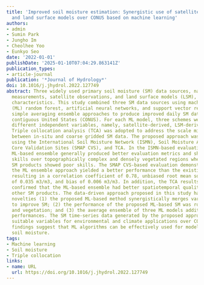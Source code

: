 ```yaml
---
title: 'Improved soil moisture estimation: Synergistic use of satellite observations
  and land surface models over CONUS based on machine learning'
authors:
- admin
- Sumin Park
- Jungho Im
- Cheolhee Yoo
- Eunkyo Seo
date: '2022-01-01'
publishDate: '2025-01-10T07:04:29.863141Z'
publication_types:
- article-journal
publication: '*Journal of Hydrology*'
doi: 10.1016/j.jhydrol.2022.127749
abstract: Three widely used primary soil moisture (SM) data sources, namely, in-situ
  measurements, satellite observations, and land surface models (LSM), possess different
  characteristics. This study combined three SM data sources using machine learning
  (ML) random forest, artificial neural networks, and support vector regression, and
  simple averaging ensemble approaches to produce improved daily SM data over the
  contiguous United States (CONUS). For each ML model, three schemes were tested using
  different independent variables, namely, satellite-derived, LSM-derived, and both.
  Triple collocation analysis (TCA) was adopted to address the scale mismatch problem
  between in-situ and coarse gridded SM data. The proposed approach was evaluated
  using the International Soil Moisture Network (ISMN), Soil Moisture Active Passive
  Core Validation Sites (SMAP CVS), and TCA. In the ISMN-based evaluation, the proposed
  ML-based ensemble generally produced better evaluation metrics and showed robust
  skills over topographically complex and densely vegetated regions where existing
  SM products showed poor skills. The SMAP CVS-based evaluation demonstrated that
  the ML ensemble approach yielded a better performance than the existing SM datasets,
  resulting in a correlation coefficient of 0.78, unbiased root mean squared difference
  of 0.035 m3/m3, and bias of 0.006 m3/m3. In addition, the TCA results additionally
  confirmed that the ML-based ensemble had better spatiotemporal quality than the
  other SM products. The data-driven approach proposed in this study has three major
  novelties (1) the proposed ML-based method synergistically merges various data sources
  to improve SM; (2) the performance of the proposed ML-based SM was robust to topography
  and vegetation; and (3) the average ensemble of three ML models additionally improves
  performances. The SM time-series data generated by the proposed approach are expectedly
  suitable variables for environmental and climate applications over CONUS. The research
  findings suggest that ML algorithms can be effectively used for modeling dynamic
  soil moisture.
tags:
- Machine learning
- Soil moisture
- Triple collocation
links:
- name: URL
  url: https://doi.org/10.1016/j.jhydrol.2022.127749
---
```

